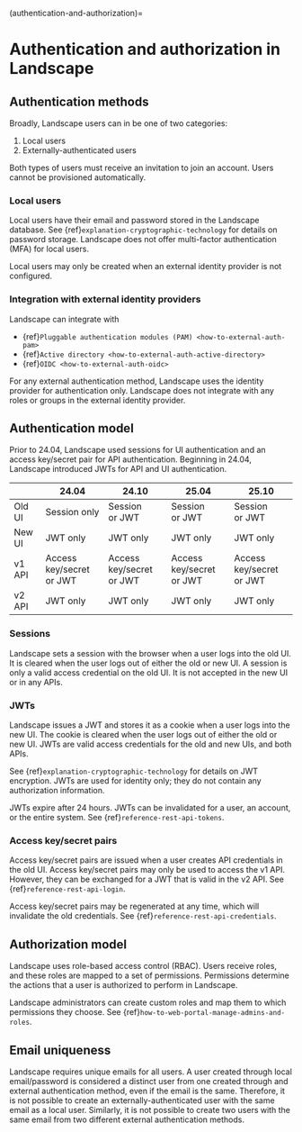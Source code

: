 (authentication-and-authorization)=
# Authentication and authorization in Landscape

## Authentication methods

Broadly, Landscape users can in be one of two categories:

1. Local users
2. Externally-authenticated users

Both types of users must receive an invitation to join an account. Users cannot be provisioned automatically.

### Local users

Local users have their email and password stored in the Landscape database. See {ref}`explanation-cryptographic-technology` for details on password storage. Landscape does not offer multi-factor authentication (MFA) for local users.

Local users may only be created when an external identity provider is not configured.

### Integration with external identity providers

Landscape can integrate with

- {ref}`Pluggable authentication modules (PAM) <how-to-external-auth-pam>`
- {ref}`Active directory <how-to-external-auth-active-directory>`
- {ref}`OIDC <how-to-external-auth-oidc>`

For any external authentication method, Landscape uses the identity provider for authentication only. Landscape does not integrate with any roles or groups in the external identity provider.

## Authentication model

Prior to 24.04, Landscape used sessions for UI authentication and an access key/secret pair for API authentication. Beginning in 24.04, Landscape introduced JWTs for API and UI authentication.

|         | 24.04                         | 24.10                         | 25.04                         | 25.10                         |
|---------|-------------------------------|-------------------------------|-------------------------------|-------------------------------|
| Old UI  | Session only                  | Session <br> or JWT           | Session <br> or JWT           | Session <br> or JWT           |
| New UI  | JWT only                      | JWT only                      | JWT only                      | JWT only                      |
| v1 API  | Access key/secret <br> or JWT | Access key/secret <br> or JWT | Access key/secret <br> or JWT | Access key/secret <br> or JWT |
| v2 API  | JWT only                      | JWT only                      | JWT only                      | JWT only                      |

### Sessions

Landscape sets a session with the browser when a user logs into the old UI. It is cleared when the user logs out of either the old or new UI. A session is only a valid access credential on the old UI. It is not accepted in the new UI or in any APIs.

### JWTs

Landscape issues a JWT and stores it as a cookie when a user logs into the new UI. The cookie is cleared when the user logs out of either the old or new UI. JWTs are valid access credentials for the old and new UIs, and both APIs.

See {ref}`explanation-cryptographic-technology` for details on JWT encryption. JWTs are used for identity only; they do not contain any authorization information.

JWTs expire after 24 hours. JWTs can be invalidated for a user, an account, or the entire system. See {ref}`reference-rest-api-tokens`.

### Access key/secret pairs

Access key/secret pairs are issued when a user creates API credentials in the old UI. Access key/secret pairs may only be used to access the v1 API. However, they can be exchanged for a JWT that is valid in the v2 API. See {ref}`reference-rest-api-login`.

Access key/secret pairs may be regenerated at any time, which will invalidate the old credentials. See {ref}`reference-rest-api-credentials`.

## Authorization model

Landscape uses role-based access control (RBAC). Users receive roles, and these roles are mapped to a set of permissions. Permissions determine the actions that a user is authorized to perform in Landscape.

Landscape administrators can create custom roles and map them to which permissions they choose. See {ref}`how-to-web-portal-manage-admins-and-roles`.

## Email uniqueness

Landscape requires unique emails for all users. A user created through local email/password is considered a distinct user from one created through and external authentication method, even if the email is the same. Therefore, it is not possible to create an externally-authenticated user with the same email as a local user. Similarly, it is not possible to create two users with the same email from two different external authentication methods.

